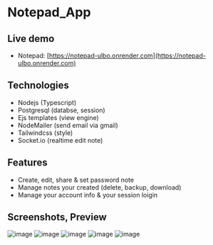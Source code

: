 # Notepad_App

## Live demo
- Notepad: [https://notepad-ulbo.onrender.com](https://notepad-ulbo.onrender.com)

## Technologies
- Nodejs (Typescript)
- Postgresql (databse, session)
- Ejs templates (view engine)
- NodeMailer (send email via gmail)
- Tailwindcss (style)
- Socket.io (realtime edit note)

## Features
- Create, edit, share & set password note
- Manage notes your created (delete, backup, download)
- Manage your account info & your session loigin

## Screenshots, Preview

![image](https://i.imgur.com/GhaBI5u.png)
![image](https://i.imgur.com/A8MPxG9.png)
![image](https://i.imgur.com/1w8Gmck.png)
![image](https://i.imgur.com/WdVcsUP.png)
![image](https://i.imgur.com/BBbXbQr.png)

